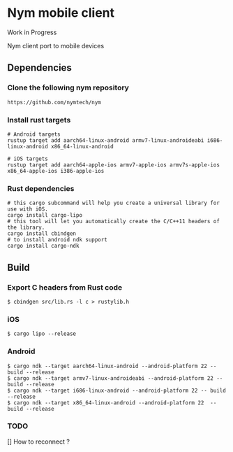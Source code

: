 # Nym mobile client

Work in Progress

Nym client port to mobile devices

## Dependencies

### Clone the following nym repository
    
    https://github.com/nymtech/nym

### Install rust targets

    # Android targets
    rustup target add aarch64-linux-android armv7-linux-androideabi i686-linux-android x86_64-linux-android

    # iOS targets
    rustup target add aarch64-apple-ios armv7-apple-ios armv7s-apple-ios x86_64-apple-ios i386-apple-ios

### Rust dependencies 

    # this cargo subcommand will help you create a universal library for use with iOS.
    cargo install cargo-lipo
    # this tool will let you automatically create the C/C++11 headers of the library.
    cargo install cbindgen
    # to install android ndk support
    cargo install cargo-ndk

## Build    

### Export C headers from Rust code 

    $ cbindgen src/lib.rs -l c > rustylib.h

### iOS

    $ cargo lipo --release

### Android 

    $ cargo ndk --target aarch64-linux-android --android-platform 22 -- build --release
    $ cargo ndk --target armv7-linux-androideabi --android-platform 22 -- build --release
    $ cargo ndk --target i686-linux-android --android-platform 22 -- build --release
    $ cargo ndk --target x86_64-linux-android --android-platform 22  -- build --release

### TODO

[] How to reconnect ?
